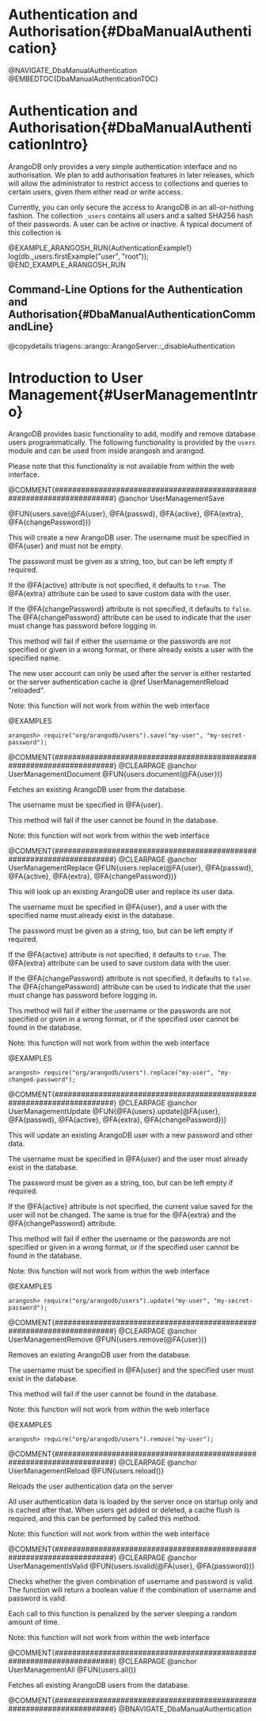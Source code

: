 Authentication and Authorisation{#DbaManualAuthentication}
==========================================================

@NAVIGATE_DbaManualAuthentication
@EMBEDTOC{DbaManualAuthenticationTOC}

Authentication and Authorisation{#DbaManualAuthenticationIntro}
===============================================================

ArangoDB only provides a very simple authentication interface and no
authorisation. We plan to add authorisation features in later releases, which
will allow the administrator to restrict access to collections and queries to
certain users, given them either read or write access.

Currently, you can only secure the access to ArangoDB in an all-or-nothing
fashion. The collection `_users` contains all users and a salted SHA256 hash
of their passwords. A user can be active or inactive. A typical document of this
collection is

@EXAMPLE_ARANGOSH_RUN{AuthenticationExample1}
    log(db._users.firstExample("user", "root"));
@END_EXAMPLE_ARANGOSH_RUN

Command-Line Options for the Authentication and Authorisation{#DbaManualAuthenticationCommandLine}
--------------------------------------------------------------------------------------------------

@copydetails triagens::arango::ArangoServer::_disableAuthentication

Introduction to User Management{#UserManagementIntro}
=====================================================

ArangoDB provides basic functionality to add, modify and remove database users
programmatically. The following functionality is provided by the `users` module
and can be used from inside arangosh and arangod.

Please note that this functionality is not available from within the web
interface.

@COMMENT{######################################################################}
@anchor UserManagementSave

@FUN{users.save(@FA{user}, @FA{passwd}, @FA{active}, @FA{extra}, @FA{changePassword})}

This will create a new ArangoDB user. The username must be specified in
@FA{user} and must not be empty.

The password must be given as a string, too, but can be left empty if required.

If the @FA{active} attribute is not specified, it defaults to `true`. The
@FA{extra} attribute can be used to save custom data with the user.

If the @FA{changePassword} attribute is not specified, it defaults to `false`.
The @FA{changePassword} attribute can be used to indicate that the user must
change has password before logging in.

This method will fail if either the username or the passwords are not specified
or given in a wrong format, or there already exists a user with the specified
name.

The new user account can only be used after the server is either restarted or
the server authentication cache is @ref UserManagementReload "reloaded".

Note: this function will not work from within the web interface

@EXAMPLES

    arangosh> require("org/arangodb/users").save("my-user", "my-secret-password");

@COMMENT{######################################################################}
@CLEARPAGE
@anchor UserManagementDocument
@FUN{users.document(@FA{user})}

Fetches an existing ArangoDB user from the database.

The username must be specified in @FA{user}.

This method will fail if the user cannot be found in the database.

Note: this function will not work from within the web interface

@COMMENT{######################################################################}
@CLEARPAGE
@anchor UserManagementReplace
@FUN{users.replace(@FA{user}, @FA{passwd}, @FA{active}, @FA{extra}, @FA{changePassword})}

This will look up an existing ArangoDB user and replace its user data.

The username must be specified in @FA{user}, and a user with the specified name
must already exist in the database.

The password must be given as a string, too, but can be left empty if required.

If the @FA{active} attribute is not specified, it defaults to `true`.  The
@FA{extra} attribute can be used to save custom data with the user.

If the @FA{changePassword} attribute is not specified, it defaults to `false`.
The @FA{changePassword} attribute can be used to indicate that the user must
change has password before logging in.

This method will fail if either the username or the passwords are not specified
or given in a wrong format, or if the specified user cannot be found in the
database.

Note: this function will not work from within the web interface

@EXAMPLES

    arangosh> require("org/arangodb/users").replace("my-user", "my-changed-password");

@COMMENT{######################################################################}
@CLEARPAGE
@anchor UserManagementUpdate
@FUN{@FA{users}.update(@FA{user}, @FA{passwd}, @FA{active}, @FA{extra}, @FA{changePassword})}

This will update an existing ArangoDB user with a new password and other data.

The username must be specified in @FA{user} and the user must already exist in
the database.

The password must be given as a string, too, but can be left empty if required.

If the @FA{active} attribute is not specified, the current value saved for the
user will not be changed. The same is true for the @FA{extra} and the
@FA{changePassword} attribute.

This method will fail if either the username or the passwords are not specified
or given in a wrong format, or if the specified user cannot be found in the
database.

Note: this function will not work from within the web interface

@EXAMPLES

    arangosh> require("org/arangodb/users").update("my-user", "my-secret-password");

@COMMENT{######################################################################}
@CLEARPAGE
@anchor UserManagementRemove
@FUN{users.remove(@FA{user})}

Removes an existing ArangoDB user from the database.

The username must be specified in @FA{user} and the specified user must exist in
the database.

This method will fail if the user cannot be found in the database.

Note: this function will not work from within the web interface

@EXAMPLES

    arangosh> require("org/arangodb/users").remove("my-user");

@COMMENT{######################################################################}
@CLEARPAGE
@anchor UserManagementReload
@FUN{users.reload()}

Reloads the user authentication data on the server

All user authentication data is loaded by the server once on startup only and is
cached after that. When users get added or deleted, a cache flush is required,
and this can be performed by called this method.

Note: this function will not work from within the web interface

@COMMENT{######################################################################}
@CLEARPAGE
@anchor UserManagementIsValid
@FUN{users.isvalid(@FA{user}, @FA{password})}

Checks whether the given combination of username and password is valid.  The
function will return a boolean value if the combination of username and password
is valid.

Each call to this function is penalized by the server sleeping a random
amount of time.

Note: this function will not work from within the web interface

@COMMENT{######################################################################}
@CLEARPAGE
@anchor UserManagementAll
@FUN{users.all()}

Fetches all existing ArangoDB users from the database.

@COMMENT{######################################################################}
@BNAVIGATE_DbaManualAuthentication
